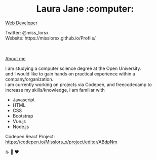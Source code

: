 
<div class="hero-image">
  <div class="hero-text">
    <h1 align= 'center'> Laura Jane :computer: </h1>
    <p><u>Web Developer</u></p>
      Twitter: @miss_lorsx
    <br>
    Website: https://misslorsx.github.io/Profile/
  </div>
</div>
<br>
<br>
<p><u>About me</u></p>

<p> I am studying a computer science degree at the Open University. 
  <br> and I would like to gain hands on practical experience within a company/organization.
<br> i am currently working on projects via Codepen, and freecodecamp to increase my skills/knowledge, i am familiar with </p>
 
- Javascript
- HTML
- CSS
- Bootstrap
- Vue.js
- Node.js

Codepen React Project: https://codepen.io/Misslors_x/project/editor/ABdpNm

:coffee: :dog: :heart:
